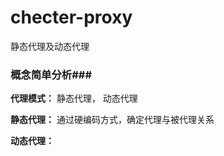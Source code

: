 # checter-proxy
静态代理及动态代理

### 概念简单分析###

**代理模式：**  静态代理， 动态代理

**静态代理：** 通过硬编码方式，确定代理与被代理关系

**动态代理：**
